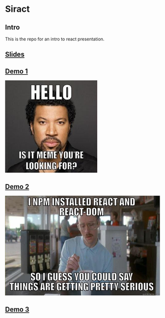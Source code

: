 # Siract

## Intro

This is the repo for an intro to react presentation.

## [Slides](slides.md)

## [Demo 1](demo1)

![hello](assets/hello_meme.jpg)

## [Demo 2](demo2)

![components](assets/components_meme.jpg)

## [Demo 3](demo3)